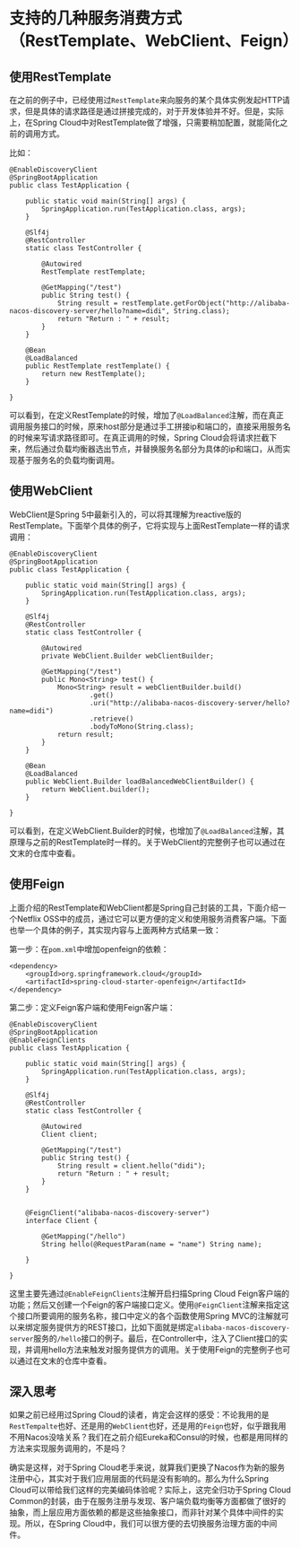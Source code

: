 # 支持的几种服务消费方式（RestTemplate、WebClient、Feign）

## 使用RestTemplate

在之前的例子中，已经使用过`RestTemplate`来向服务的某个具体实例发起HTTP请求，但是具体的请求路径是通过拼接完成的，对于开发体验并不好。但是，实际上，在Spring Cloud中对RestTemplate做了增强，只需要稍加配置，就能简化之前的调用方式。

比如：

```
@EnableDiscoveryClient
@SpringBootApplication
public class TestApplication {

    public static void main(String[] args) {
        SpringApplication.run(TestApplication.class, args);
    }

    @Slf4j
    @RestController
    static class TestController {

        @Autowired
        RestTemplate restTemplate;

        @GetMapping("/test")
        public String test() {
            String result = restTemplate.getForObject("http://alibaba-nacos-discovery-server/hello?name=didi", String.class);
            return "Return : " + result;
        }
    }

    @Bean
    @LoadBalanced
    public RestTemplate restTemplate() {
        return new RestTemplate();
    }

}

```

可以看到，在定义RestTemplate的时候，增加了`@LoadBalanced`注解，而在真正调用服务接口的时候，原来host部分是通过手工拼接ip和端口的，直接采用服务名的时候来写请求路径即可。在真正调用的时候，Spring Cloud会将请求拦截下来，然后通过负载均衡器选出节点，并替换服务名部分为具体的ip和端口，从而实现基于服务名的负载均衡调用。



## 使用WebClient

WebClient是Spring 5中最新引入的，可以将其理解为reactive版的RestTemplate。下面举个具体的例子，它将实现与上面RestTemplate一样的请求调用：

```
@EnableDiscoveryClient
@SpringBootApplication
public class TestApplication {

    public static void main(String[] args) {
        SpringApplication.run(TestApplication.class, args);
    }

    @Slf4j
    @RestController
    static class TestController {

        @Autowired
        private WebClient.Builder webClientBuilder;

        @GetMapping("/test")
        public Mono<String> test() {
            Mono<String> result = webClientBuilder.build()
                    .get()
                    .uri("http://alibaba-nacos-discovery-server/hello?name=didi")
                    .retrieve()
                    .bodyToMono(String.class);
            return result;
        }
    }

    @Bean
    @LoadBalanced
    public WebClient.Builder loadBalancedWebClientBuilder() {
        return WebClient.builder();
    }

}

```

可以看到，在定义WebClient.Builder的时候，也增加了`@LoadBalanced`注解，其原理与之前的RestTemplate时一样的。关于WebClient的完整例子也可以通过在文末的仓库中查看。

## 使用Feign

上面介绍的RestTemplate和WebClient都是Spring自己封装的工具，下面介绍一个Netflix OSS中的成员，通过它可以更方便的定义和使用服务消费客户端。下面也举一个具体的例子，其实现内容与上面两种方式结果一致：

第一步：在`pom.xml`中增加openfeign的依赖：

```
<dependency>
    <groupId>org.springframework.cloud</groupId>
    <artifactId>spring-cloud-starter-openfeign</artifactId>
</dependency>

```

第二步：定义Feign客户端和使用Feign客户端：

```
@EnableDiscoveryClient
@SpringBootApplication
@EnableFeignClients
public class TestApplication {

    public static void main(String[] args) {
        SpringApplication.run(TestApplication.class, args);
    }

    @Slf4j
    @RestController
    static class TestController {

        @Autowired
        Client client;

        @GetMapping("/test")
        public String test() {
            String result = client.hello("didi");
            return "Return : " + result;
        }
    }


    @FeignClient("alibaba-nacos-discovery-server")
    interface Client {

        @GetMapping("/hello")
        String hello(@RequestParam(name = "name") String name);

    }

}

```

这里主要先通过`@EnableFeignClients`注解开启扫描Spring Cloud Feign客户端的功能；然后又创建一个Feign的客户端接口定义。使用`@FeignClient`注解来指定这个接口所要调用的服务名称，接口中定义的各个函数使用Spring MVC的注解就可以来绑定服务提供方的REST接口，比如下面就是绑定`alibaba-nacos-discovery-server`服务的`/hello`接口的例子。最后，在Controller中，注入了Client接口的实现，并调用hello方法来触发对服务提供方的调用。关于使用Feign的完整例子也可以通过在文末的仓库中查看。

## 深入思考

如果之前已经用过Spring Cloud的读者，肯定会这样的感受：不论我用的是`RestTempalte`也好、还是用的`WebClient`也好，还是用的`Feign`也好，似乎跟我用不用Nacos没啥关系？我们在之前介绍Eureka和Consul的时候，也都是用同样的方法来实现服务调用的，不是吗？

确实是这样，对于Spring Cloud老手来说，就算我们更换了Nacos作为新的服务注册中心，其实对于我们应用层面的代码是没有影响的。那么为什么Spring Cloud可以带给我们这样的完美编码体验呢？实际上，这完全归功于Spring Cloud Common的封装，由于在服务注册与发现、客户端负载均衡等方面都做了很好的抽象，而上层应用方面依赖的都是这些抽象接口，而非针对某个具体中间件的实现。所以，在Spring Cloud中，我们可以很方便的去切换服务治理方面的中间件。
